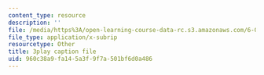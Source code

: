 ```yaml
---
content_type: resource
description: ''
file: /media/https%3A/open-learning-course-data-rc.s3.amazonaws.com/6-034-artificial-intelligence-fall-2010/960c38a9fa145a3f9f7a501bf6d0a486_09mb78oiPkA.vtt
file_type: application/x-subrip
resourcetype: Other
title: 3play caption file
uid: 960c38a9-fa14-5a3f-9f7a-501bf6d0a486
---
```


